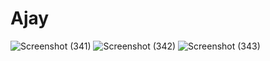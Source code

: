 # Ajay
![Screenshot (341)](https://user-images.githubusercontent.com/61613458/168447038-4537d800-c08b-4fa8-ac69-239b9f5a197d.png)
![Screenshot (342)](https://user-images.githubusercontent.com/61613458/168447039-bdeae929-8aca-4c1a-bf46-b5500e57ef01.png)
![Screenshot (343)](https://user-images.githubusercontent.com/61613458/168447042-1bb2fdc8-666b-49f2-9d11-a95f8278ca3d.png)
